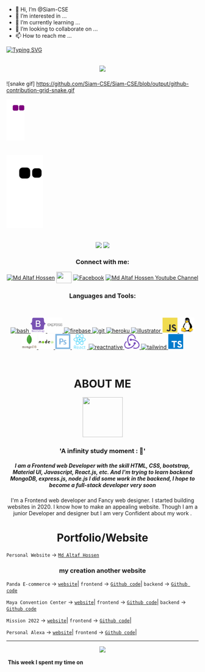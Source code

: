 - 👋 Hi, I’m @Siam-CSE
- 👀 I’m interested in ...
- 🌱 I’m currently learning ...
- 💞️ I’m looking to collaborate on ...
- 📫 How to reach me ...


[![Typing SVG](https://readme-typing-svg.herokuapp.com/?size=24&duration=7000&width=750&lines=A+Noob+Programmer...+Who+Always+Eager+To+Learn+😜+...;Now,++I+Am+💻+Working+With+🥰+JavaScript...❤)](https://siyamulislam.blogspot.com/)

<div align="center">
<h2 align="center">
  <a href="https://github.com/Siam-CSE"><img src="https://readme-typing-svg.herokuapp.com?lines=MERN+Stack+developer+;API+developer;Frontend+developer;user+interface+(UI);user+experience+(UX);Competitive+Programmer;DS%20|%20Algorithms%20|%20OOP%20;Always%20learning%20new%20things&color=8000FF&center=true&width=500&height=50"></a>
</h2>
  
</div>



<!---
Siam-CSE/Siam-CSE is a ✨ special ✨ repository because its `README.md` (this file) appears on your GitHub profile.
You can click the Preview link to take a look at your changes.
--->
![snake gif]
https://github.com/Siam-CSE/Siam-CSE/blob/output/github-contribution-grid-snake.gif
<br />
<div>
    <img src="https://github.com/Siam-CSE/Siam-CSE/blob/output/github-contribution-grid-snake.gif" />
</div>
<br>

<br />
<div>
    <img src="https://github.com/Siam-CSE/Siam-CSE/blob/output/github-contribution-grid-snake.svg" />
</div>
<br>

<br/>
<div align="center">
  <img width="400px" src="https://github-readme-stats.vercel.app/api?username=Siam-CSE&count_private=true&show_icons=true&theme=material-palenight&hide_border=true&bg_color=1F222E" />
  <img width="400px" src="https://github-readme-streak-stats.herokuapp.com/?user=Siam-CSE&theme=material-palenight&hide_border=true&fire=C77800&ring=7C2AE8&background=1F222E" />
</div>


<h3 align="center">Connect with me:</h3>
<p align="center">
<a href="https://www.linkedin.com/in/md-altaf-hossen/" target="blank"><img align="center" src="https://raw.githubusercontent.com/rahuldkjain/github-profile-readme-generator/master/src/images/icons/Social/linked-in-alt.svg" alt="Md Altaf Hossen" height="30" width="40" /></a>
<a href="https://stackoverflow.com/users/18495760/md-altaf-hossen" target="blank"><img align="center" src="https://raw.githubusercontent.com/rahuldkjain/github-profile-readme-generator/master/src/images/icons/Social/stack-overflow.svg" alt="" height="30" width="40" /></a>
<a href="https://facebook.com/md.altaf.xyz" target="blank"><img align="center" src="https://raw.githubusercontent.com/rahuldkjain/github-profile-readme-generator/master/src/images/icons/Social/facebook.svg" alt="Facebook" height="30" width="40" /></a>
<a href="https://www.youtube.com/channel/UCCER6s6v5pTIlh7PTsxG1tg" target="blank"><img align="center" src="https://raw.githubusercontent.com/rahuldkjain/github-profile-readme-generator/master/src/images/icons/Social/youtube.svg" alt="Md Altaf Hossen Youtube Channel" height="30" width="40" /></a>
</p>


<h3 align="center">Languages and Tools:</h3>
</br>
<p align="center"> <a href="https://www.gnu.org/software/bash/" target="_blank" rel="noreferrer"> <img src="https://www.vectorlogo.zone/logos/gnu_bash/gnu_bash-icon.svg" alt="bash" width="40" height="40"/> </a> <a href="https://getbootstrap.com" target="_blank" rel="noreferrer"> <img src="https://raw.githubusercontent.com/devicons/devicon/master/icons/bootstrap/bootstrap-plain-wordmark.svg" alt="bootstrap" width="40" height="40"/> </a> <a href="https://expressjs.com" target="_blank" rel="noreferrer"> <img src="https://raw.githubusercontent.com/devicons/devicon/master/icons/express/express-original-wordmark.svg" alt="express" width="40" height="40"/> </a> <a href="https://firebase.google.com/" target="_blank" rel="noreferrer"> <img src="https://www.vectorlogo.zone/logos/firebase/firebase-icon.svg" alt="firebase" width="40" height="40"/> </a> <a href="https://git-scm.com/" target="_blank" rel="noreferrer"> <img src="https://www.vectorlogo.zone/logos/git-scm/git-scm-icon.svg" alt="git" width="40" height="40"/> </a> <a href="https://heroku.com" target="_blank" rel="noreferrer"> <img src="https://www.vectorlogo.zone/logos/heroku/heroku-icon.svg" alt="heroku" width="40" height="40"/> </a> <a href="https://www.adobe.com/in/products/illustrator.html" target="_blank" rel="noreferrer"> <img src="https://www.vectorlogo.zone/logos/adobe_illustrator/adobe_illustrator-icon.svg" alt="illustrator" width="40" height="40"/> </a> <a href="https://developer.mozilla.org/en-US/docs/Web/JavaScript" target="_blank" rel="noreferrer"> <img src="https://raw.githubusercontent.com/devicons/devicon/master/icons/javascript/javascript-original.svg" alt="javascript" width="40" height="40"/> </a> <a href="https://www.linux.org/" target="_blank" rel="noreferrer"> <img src="https://raw.githubusercontent.com/devicons/devicon/master/icons/linux/linux-original.svg" alt="linux" width="40" height="40"/> </a> <a href="https://www.mongodb.com/" target="_blank" rel="noreferrer"> <img src="https://raw.githubusercontent.com/devicons/devicon/master/icons/mongodb/mongodb-original-wordmark.svg" alt="mongodb" width="40" height="40"/> </a> <a href="https://nodejs.org" target="_blank" rel="noreferrer"> <img src="https://raw.githubusercontent.com/devicons/devicon/master/icons/nodejs/nodejs-original-wordmark.svg" alt="nodejs" width="40" height="40"/> </a> <a href="https://www.photoshop.com/en" target="_blank" rel="noreferrer"> <img src="https://raw.githubusercontent.com/devicons/devicon/master/icons/photoshop/photoshop-line.svg" alt="photoshop" width="40" height="40"/> </a> <a href="https://reactjs.org/" target="_blank" rel="noreferrer"> <img src="https://raw.githubusercontent.com/devicons/devicon/master/icons/react/react-original-wordmark.svg" alt="react" width="40" height="40"/> </a> <a href="https://reactnative.dev/" target="_blank" rel="noreferrer"> <img src="https://reactnative.dev/img/header_logo.svg" alt="reactnative" width="40" height="40"/> </a> <a href="https://redux.js.org" target="_blank" rel="noreferrer"> <img src="https://raw.githubusercontent.com/devicons/devicon/master/icons/redux/redux-original.svg" alt="redux" width="40" height="40"/> </a> <a href="https://tailwindcss.com/" target="_blank" rel="noreferrer"> <img src="https://www.vectorlogo.zone/logos/tailwindcss/tailwindcss-icon.svg" alt="tailwind" width="40" height="40"/> </a> <a href="https://www.typescriptlang.org/" target="_blank" rel="noreferrer"> <img src="https://raw.githubusercontent.com/devicons/devicon/master/icons/typescript/typescript-original.svg" alt="typescript" width="40" height="40"/> </a> </p>





<div align="center">
&nbsp;
<h1 align="center">
  ABOUT ME
</h1>
  
<img width="105" height="105" src="./images/my-bg2.png" />

<h3>'A infinity study moment :  💓'</h3>

<h5>  
I am a Frontend web Developer with the skill HTML, CSS, bootstrap, Material UI, Javascript, React.js, etc.
And I'm trying to learn backend MongoDB, express.js, node.js
I did some work in the backend,
I hope to become a full-stack developer very soon
</h5>
I'm a Frontend web developer and Fancy web designer. I started building websites in 2020. I know how to make an appealing website. Though I am a junior Developer and designer but I am very Confident about my work .
  

</div>
 <!--- Portfolio/Website --->  
  
<h1 align="center">
    Portfolio/Website
    </h2>
   
  `Personal Website` -> <a href="https://altaf.42web.io/" target="_blank">`Md Altaf Hossen`</a>
  
  <h3 align="center">
    my creation another website 
    </h2>
   
  `Panda E-commerce` -> <a href="https://md-altaf-hossen.github.io/panda-ecommerce/" target="_blank">`website`</a>|
  `frontend` -> <a href="https://github.com/Md-Altaf-Hossen/panda-ecommerce" target="_blank">`Github code`</a>|
  `backend` -> <a href="https://github.com/Md-Altaf-Hossen/panda-ecommerce" target="_blank">`Github code`</a>
   </br>

  `Maya Convention Center` -> <a href="https://maya-convention-center.netlify.app/" target="_blank">`website`</a>|
  `frontend` -> <a href="https://maya-convention-center.netlify.app/" target="_blank">`Github code`</a>|
  `backend` -> <a href="https://maya-convention-center.netlify.app/" target="_blank">`Github code`</a>

  `Mission 2022` -> <a href="https://md-altaf-hossen.github.io/mission-2022/index.html" target="_blank">`website`</a>|
  `frontend` -> <a href="https://md-altaf-hossen.github.io/mission-2022/index.html" target="_blank">`Github code`</a>|
  

  `Personal Alexa` -> <a href="https://md-altaf-hossen.github.io/personal-alexa/" target="_blank">`website`</a>|
  `frontend` -> <a href="https://md-altaf-hossen.github.io/personal-alexa/" target="_blank">`Github code`</a>|
  



<hr>

  <!-- most used language  -->
 <p align="center">
  <img width="400px" src="https://github-readme-stats.vercel.app/api/top-langs/?username=Md-Altaf-Hossen&hide=TeX&layout=compact&theme=radical&hide_border=true&bg_color=1F222E" />
</p>
<!-- wakatime  -->

 &nbsp;**This week I spent my time on**

<br>
<br>
<br>
<br>
